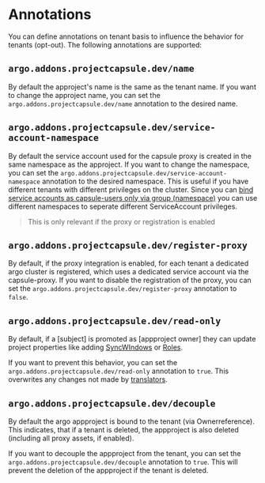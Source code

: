 # Annotations

You can define annotations on tenant basis to influence the behavior for tenants (opt-out). The following annotations are supported:

## `argo.addons.projectcapsule.dev/name`

By default the approject's name is the same as the tenant name. If you want to change the approject name, you can set the `argo.addons.projectcapsule.dev/name` annotation to the desired name.

## `argo.addons.projectcapsule.dev/service-account-namespace`

By default the service account used for the capsule proxy is created in the same namespace as the approject. If you want to change the namespace, you can set the `argo.addons.projectcapsule.dev/service-account-namespace` annotation to the desired namespace. This is useful if you have different tenants with different privileges on the cluster. Since you can [bind service accounts as capsule-users only via group (namespace)](https://projectcapsule.dev/docs/tenants/permissions/#group-scope) you can use different namespaces to seperate different ServiceAccount privileges.

> This is only relevant if the proxy or registration is enabled


## `argo.addons.projectcapsule.dev/register-proxy`

By default, if the proxy integration is enabled, for each tenant a dedicated argo cluster is registered, which uses a dedicated service account via the capsule-proxy. If you want to disable the registration of the proxy, you can set the `argo.addons.projectcapsule.dev/register-proxy` annotation to `false`.

## `argo.addons.projectcapsule.dev/read-only`

By default, if a [subject] is promoted as [appproject owner] they can update project properties like adding [SyncWIndows](https://argo-cd.readthedocs.io/en/stable/user-guide/sync_windows/) or [Roles](https://argo-cd.readthedocs.io/en/stable/user-guide/projects/#project-roles). 

If you want to prevent this behavior, you can set the `argo.addons.projectcapsule.dev/read-only` annotation to `true`. This overwrites any changes not made by [translators](./translators.md).

## `argo.addons.projectcapsule.dev/decouple`

By default the argo appproject is bound to the tenant (via Ownerreference). This indicates, that if a tenant is deleted, the appproject is also deleted (including all proxy assets, if enabled).

If you want to decouple the appproject from the tenant, you can set the `argo.addons.projectcapsule.dev/decouple` annotation to `true`. This will prevent the deletion of the appproject if the tenant is deleted.
